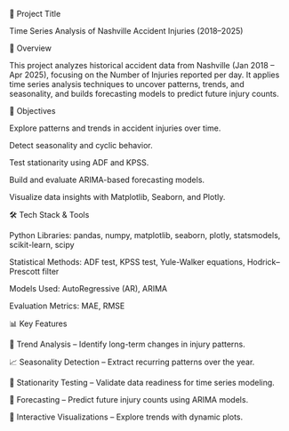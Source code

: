 📌 Project Title

Time Series Analysis of Nashville Accident Injuries (2018–2025)

📖 Overview

This project analyzes historical accident data from Nashville (Jan 2018 – Apr 2025), focusing on the Number of Injuries reported per day.
It applies time series analysis techniques to uncover patterns, trends, and seasonality, and builds forecasting models to predict future injury counts.

🎯 Objectives

Explore patterns and trends in accident injuries over time.

Detect seasonality and cyclic behavior.

Test stationarity using ADF and KPSS.

Build and evaluate ARIMA-based forecasting models.

Visualize data insights with Matplotlib, Seaborn, and Plotly.

🛠️ Tech Stack & Tools

Python Libraries: pandas, numpy, matplotlib, seaborn, plotly, statsmodels, scikit-learn, scipy

Statistical Methods: ADF test, KPSS test, Yule-Walker equations, Hodrick–Prescott filter

Models Used: AutoRegressive (AR), ARIMA

Evaluation Metrics: MAE, RMSE

📊 Key Features

📅 Trend Analysis – Identify long-term changes in injury patterns.

📈 Seasonality Detection – Extract recurring patterns over the year.

🧪 Stationarity Testing – Validate data readiness for time series modeling.

🔮 Forecasting – Predict future injury counts using ARIMA models.

🎨 Interactive Visualizations – Explore trends with dynamic plots.
